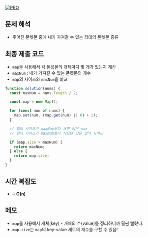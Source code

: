 [![PRO]][Link]

## 문제 해석

- 주어진 폰켓몬 중에 내가 가져갈 수 있는 최대의 폰켓몬 종류

## 최종 제출 코드

- `map`을 사용해서 각 폰켓몬의 개체마다 몇 개가 있는지 계산
- `maxNum` : 내가 가져갈 수 있는 폰켓몬의 개수
- `map`의 사이즈와 `maxNum`을 비교

```js
function solution(nums) {
  const maxNum = nums.length / 2;

  const map = new Map();

  for (const num of nums) {
    map.set(num, (map.get(num) || 0) + 1);
  }

  // 맵의 사이즈가 maxNum보다 크면 답은 max
  // 맵의 사이즈가 maxNum보다 작으면 답은 맵의 사이즈

  if (map.size > maxNum) {
    return maxNum;
  } else {
    return map.size;
  }
}
```

## 시간 복잡도

- **∴ O(n)**

## 메모

- `map`을 사용해서 개체(key) - 개체의 수(value)를 정리하니까 훨씬 빨랐다.
- `map.size`는 `map`의 key-value 세트의 개수를 구할 수 있음!

<!---------------------------------------------------------------------------->

[PRO]: https://github.com/GoSSaChin/algorithm-js/assets/107768516/67c43b52-bc3f-4571-a249-5519021afbb0
[Link]: https://school.programmers.co.kr/learn/courses/30/lessons/1845
